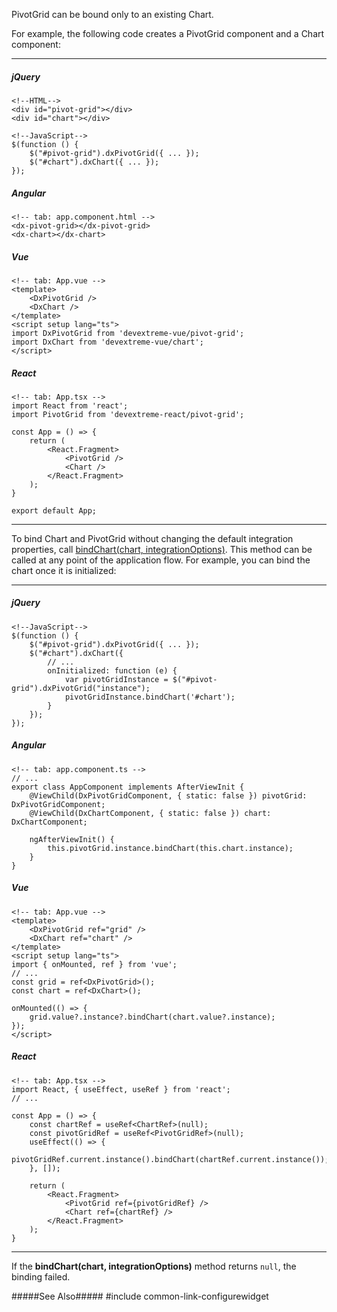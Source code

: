PivotGrid can be bound only to an existing Chart. 

For example, the following code creates a PivotGrid component and a Chart component:

---
##### jQuery

    <!--HTML-->
    <div id="pivot-grid"></div>
    <div id="chart"></div>

    <!--JavaScript-->
    $(function () {
        $("#pivot-grid").dxPivotGrid({ ... });
        $("#chart").dxChart({ ... });
    });

##### Angular

    <!-- tab: app.component.html -->
    <dx-pivot-grid></dx-pivot-grid>
    <dx-chart></dx-chart>

##### Vue

    <!-- tab: App.vue -->
    <template>
        <DxPivotGrid />
        <DxChart />
    </template>
    <script setup lang="ts">
    import DxPivotGrid from 'devextreme-vue/pivot-grid';
    import DxChart from 'devextreme-vue/chart';
    </script>

##### React

    <!-- tab: App.tsx -->
    import React from 'react';
    import PivotGrid from 'devextreme-react/pivot-grid';

    const App = () => {
        return (
            <React.Fragment>
                <PivotGrid />
                <Chart />
            </React.Fragment>
        );
    }

    export default App;

---

To bind Chart and PivotGrid without changing the default integration properties, call [bindChart(chart, integrationOptions)](/api-reference/10%20UI%20Components/dxPivotGrid/3%20Methods/bindChart(chart_integrationOptions).md '/Documentation/ApiReference/UI_Components/dxPivotGrid/Methods/#bindChartchart_integrationOptions'). This method can be called at any point of the application flow. For example, you can bind the chart once it is initialized:

---
##### jQuery

    <!--JavaScript-->
    $(function () {
        $("#pivot-grid").dxPivotGrid({ ... });
        $("#chart").dxChart({
            // ...
            onInitialized: function (e) {
                var pivotGridInstance = $("#pivot-grid").dxPivotGrid("instance");
                pivotGridInstance.bindChart('#chart');
            }
        });
    });

##### Angular

    <!-- tab: app.component.ts -->
    // ...
    export class AppComponent implements AfterViewInit {
        @ViewChild(DxPivotGridComponent, { static: false }) pivotGrid: DxPivotGridComponent;
        @ViewChild(DxChartComponent, { static: false }) chart: DxChartComponent;

        ngAfterViewInit() {
            this.pivotGrid.instance.bindChart(this.chart.instance);
        }
    }

##### Vue

    <!-- tab: App.vue -->
    <template>
        <DxPivotGrid ref="grid" />
        <DxChart ref="chart" />
    </template>
    <script setup lang="ts">
    import { onMounted, ref } from 'vue';
    // ...
    const grid = ref<DxPivotGrid>();
    const chart = ref<DxChart>();

    onMounted(() => {
        grid.value?.instance?.bindChart(chart.value?.instance);
    });
    </script>

##### React

    <!-- tab: App.tsx -->
    import React, { useEffect, useRef } from 'react';
    // ...
    
    const App = () => {
        const chartRef = useRef<ChartRef>(null);
        const pivotGridRef = useRef<PivotGridRef>(null);
        useEffect(() => {
            pivotGridRef.current.instance().bindChart(chartRef.current.instance());
        }, []);

        return (
            <React.Fragment>
                <PivotGrid ref={pivotGridRef} />
                <Chart ref={chartRef} />
            </React.Fragment>
        );
    }

---

If the **bindChart(chart, integrationOptions)** method returns `null`, the binding failed.

#####See Also#####
#include common-link-configurewidget